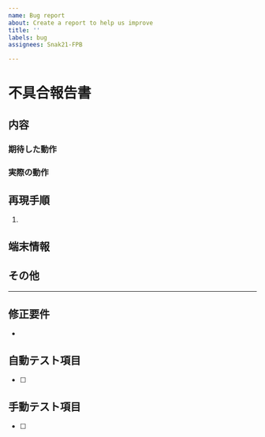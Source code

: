```yaml
---
name: Bug report
about: Create a report to help us improve
title: ''
labels: bug
assignees: Snak21-FPB

---
```


# 不具合報告書
## 内容
### 期待した動作

### 実際の動作

## 再現手順
1. 

## 端末情報

## その他

-----
## 修正要件
- 

## 自動テスト項目
- [ ] 

## 手動テスト項目
- [ ]
